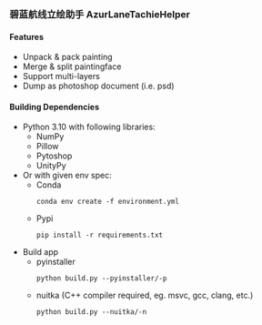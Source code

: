 ### 碧蓝航线立绘助手 AzurLaneTachieHelper

#### Features

- Unpack & pack painting
- Merge & split paintingface 
- Support multi-layers
- Dump as photoshop document (i.e. psd)

#### Building Dependencies

- Python 3.10 with following libraries:
  - NumPy
  - Pillow
  - Pytoshop
  - UnityPy
- Or with given env spec:
  - Conda
    ```shell
    conda env create -f environment.yml
    ```
  - Pypi
    ```shell
    pip install -r requirements.txt
    ```
- Build app
  - pyinstaller
    ```shell
    python build.py --pyinstaller/-p
    ```
  - nuitka (C++ compiler required, eg. msvc, gcc, clang, etc.)
    ```shell
    python build.py --nuitka/-n
    ```